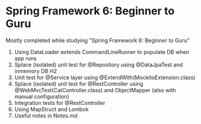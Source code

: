 # Spring Framework 6: Beginner to Guru

Mostly completed while studying "Spring Framework 6: Beginner to Guru"
1. Using DataLoader extends CommandLineRunner to populate DB when app runs
2. Splace (isolated) unit test for @Repository using @DataJpaTest and inmemory DB H2
3. Unit test for @Service layer using @ExtendWith(MockitoExtension.class)
4. Splace (isolated) unit test for @RestController using @WebMvcTest(CatController.class) and ObjectMapper (also with manual configuration)
5. Integration tests for @RestController
6. Using MapStruct and Lombok
7. Useful notes in Notes.md

